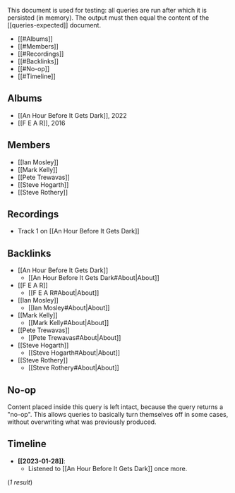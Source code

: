 This document is used for testing: all queries are run after which it is persisted (in memory). The output must then equal the content of the [[queries-expected]] document.

<!--query:toc-->
- [[#Albums]]
- [[#Members]]
- [[#Recordings]]
- [[#Backlinks]]
- [[#No-op]]
- [[#Timeline]]
<!--/query-->

## Albums

<!--query:albums
artist: Marillion
-->
- [[An Hour Before It Gets Dark]], 2022
- [[F E A R]], 2016
<!--/query-->

## Members

<!--query:members
artist: Marillion
-->
- [[Ian Mosley]]
- [[Mark Kelly]]
- [[Pete Trewavas]]
- [[Steve Hogarth]]
- [[Steve Rothery]]
<!--/query-->

## Recordings

<!--query:recordings
song: Be Hard On Yourself
-->
- Track 1 on [[An Hour Before It Gets Dark]]
<!--/query-->

## Backlinks

<!--query:backlinks
document: Marillion
-->
- [[An Hour Before It Gets Dark]]
    - [[An Hour Before It Gets Dark#About|About]]
- [[F E A R]]
    - [[F E A R#About|About]]
- [[Ian Mosley]]
    - [[Ian Mosley#About|About]]
- [[Mark Kelly]]
    - [[Mark Kelly#About|About]]
- [[Pete Trewavas]]
    - [[Pete Trewavas#About|About]]
- [[Steve Hogarth]]
    - [[Steve Hogarth#About|About]]
- [[Steve Rothery]]
    - [[Steve Rothery#About|About]]
<!--/query-->

## No-op

<!--query:noop-->
Content placed inside this query is left intact, because the query returns a
"no-op". This allows queries to basically turn themselves off in some cases,
without overwriting what was previously produced.
<!--/query-->

## Timeline

<!--query:timeline
document: "An Hour Before It Gets Dark"
-->
- **[[2023-01-28]]**:
    - Listened to [[An Hour Before It Gets Dark]] once more.

(*1 result*)
<!--/query-->
